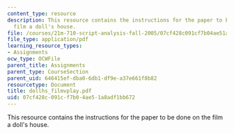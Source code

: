 ```yaml
---
content_type: resource
description: This resource contains the instructions for the paper to be done on the
  film a doll's house.
file: /courses/21m-710-script-analysis-fall-2005/07cf428c091cf7b04ae51a8adf1bb672_dollhs_filmvplay.pdf
file_type: application/pdf
learning_resource_types:
- Assignments
ocw_type: OCWFile
parent_title: Assignments
parent_type: CourseSection
parent_uid: 646415ef-dba0-6db1-df9e-a37e661f8b82
resourcetype: Document
title: dollhs_filmvplay.pdf
uid: 07cf428c-091c-f7b0-4ae5-1a8adf1bb672
---
```

This resource contains the instructions for the paper to be done on the film a doll's house.

